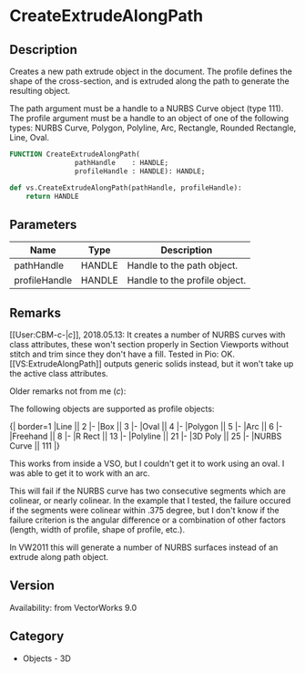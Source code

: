 # CreateExtrudeAlongPath

## Description
Creates a new path extrude object in the document.  The profile defines the shape of the cross-section, and is extruded along the path to generate the resulting object.

The path argument must be a handle to a NURBS Curve object (type 111).  The profile argument must be a handle to an object of one of the following types: NURBS Curve, Polygon, Polyline, Arc, Rectangle, Rounded Rectangle, Line, Oval.

```pascal
FUNCTION CreateExtrudeAlongPath(
				pathHandle    : HANDLE;
				profileHandle : HANDLE): HANDLE;
```

```python
def vs.CreateExtrudeAlongPath(pathHandle, profileHandle):
    return HANDLE
```

## Parameters
|Name|Type|Description|
|---|---|---|
|pathHandle|HANDLE|Handle to the path object.|
|profileHandle|HANDLE|Handle to the profile object.|

## Remarks
[[User:CBM-c-|_c_]], 2018.05.13: It creates a number of NURBS curves with class attributes, these won't section properly in Section Viewports without stitch and trim since they don't have a fill. Tested in Pio: OK. [[VS:ExtrudeAlongPath]] outputs generic solids instead, but it won't take up the active class attributes.

Older remarks not from me (_c_):

The following objects are supported as profile objects:

{| border=1
|Line || 2
|-
|Box || 3
|-
|Oval || 4
|-
|Polygon || 5
|-
|Arc || 6
|-
|Freehand || 8
|-
|R Rect || 13
|-
|Polyline || 21
|-
|3D Poly || 25
|-
|NURBS Curve || 111
|}


This works from inside a VSO, but I couldn't get it to work using an oval. I was able to get it to work with an arc.



This will fail if the NURBS curve has two consecutive segments which are colinear, or nearly colinear. In the example that I tested, the failure occured if the segments were colinear within .375 degree, but I don't know if the failure criterion is the angular difference or a combination of other factors (length, width of profile, shape of profile, etc.).


In VW2011 this will generate a number of NURBS surfaces instead of an extrude along path object.

## Version
Availability: from VectorWorks 9.0

## Category
* Objects - 3D


